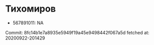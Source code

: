 # Тихомиров
- 567891011: NA

Commit: 8fc14b1e7a8935e5949f19a45e9498442f067a5d
 fetched at: 20200922-201429
